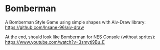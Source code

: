 # Bomberman
A Bomberman Style Game using simple shapes with Aiv-Draw library: https://github.com/Insane-96/aiv-draw

At the end, should look like Bomberman for NES Console (without sprites): https://www.youtube.com/watch?v=3smytj9Bu_E

